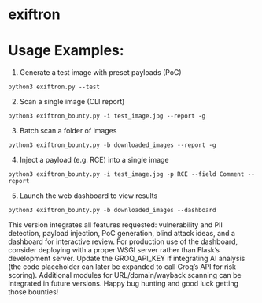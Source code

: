 # exiftron
# Usage Examples:
1. Generate a test image with preset payloads (PoC)

```
python3 exiftron.py --test
```
2. Scan a single image (CLI report)

```
python3 exiftron_bounty.py -i test_image.jpg --report -g
```
3. Batch scan a folder of images

```
python3 exiftron_bounty.py -b downloaded_images --report -g
```
4. Inject a payload (e.g. RCE) into a single image

```
python3 exiftron_bounty.py -i test_image.jpg -p RCE --field Comment --report
```
5. Launch the web dashboard to view results
```
python3 exiftron_bounty.py -b downloaded_images --dashboard
```

This version integrates all features requested: vulnerability and PII detection, payload injection, PoC generation, blind attack ideas, and a dashboard for interactive review.
For production use of the dashboard, consider deploying with a proper WSGI server rather than Flask’s development server.
Update the GROQ_API_KEY if integrating AI analysis (the code placeholder can later be expanded to call Groq’s API for risk scoring).
Additional modules for URL/domain/wayback scanning can be integrated in future versions.
Happy bug hunting and good luck getting those bounties!
